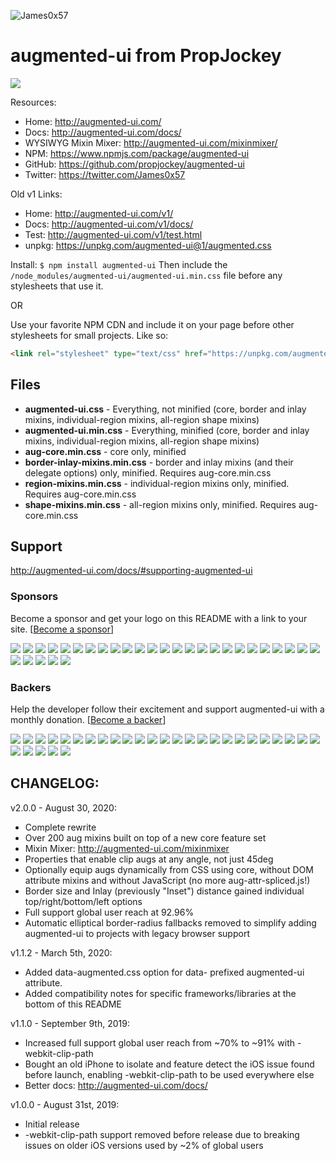 ![James0x57](https://img.shields.io/badge/James0x57%20%F0%9F%91%BD-I%20made%20a%20thing!-blueviolet.svg?labelColor=222222)

# augmented-ui from PropJockey

<img src="https://augmented-ui.com/img/v2intro.gif">

Resources:
* Home: http://augmented-ui.com/
* Docs: http://augmented-ui.com/docs/
* WYSIWYG Mixin Mixer: http://augmented-ui.com/mixinmixer/
* NPM: https://www.npmjs.com/package/augmented-ui
* GitHub: https://github.com/propjockey/augmented-ui
* Twitter: https://twitter.com/James0x57

Old v1 Links:
* Home: http://augmented-ui.com/v1/
* Docs: http://augmented-ui.com/v1/docs/
* Test: http://augmented-ui.com/v1/test.html
* unpkg: https://unpkg.com/augmented-ui@1/augmented.css

Install:
`$ npm install augmented-ui`
Then include the `/node_modules/augmented-ui/augmented-ui.min.css` file before any stylesheets that use it.

OR

Use your favorite NPM CDN and include it on your page before other stylesheets for small projects. Like so:
```html
<link rel="stylesheet" type="text/css" href="https://unpkg.com/augmented-ui@2/augmented-ui.min.css">
```

## Files

* **augmented-ui.css** - Everything, not minified (core, border and inlay mixins, individual-region mixins, all-region shape mixins)
* **augmented-ui.min.css** - Everything, minified (core, border and inlay mixins, individual-region mixins, all-region shape mixins)
* **aug-core.min.css** - core only, minified
* **border-inlay-mixins.min.css** - border and inlay mixins (and their delegate options) only, minified. Requires aug-core.min.css
* **region-mixins.min.css** - individual-region mixins only, minified. Requires aug-core.min.css
* **shape-mixins.min.css** - all-region mixins only, minified. Requires aug-core.min.css

## Support

http://augmented-ui.com/docs/#supporting-augmented-ui

### Sponsors

Become a sponsor and get your logo on this README with a link to your site. [[Become a sponsor](https://opencollective.com/augmented-ui)]

<a href="https://opencollective.com/augmented-ui/sponsor/0/website" target="_blank"><img src="https://opencollective.com/augmented-ui/sponsor/0/avatar.svg"></a>
<a href="https://opencollective.com/augmented-ui/sponsor/1/website" target="_blank"><img src="https://opencollective.com/augmented-ui/sponsor/1/avatar.svg"></a>
<a href="https://opencollective.com/augmented-ui/sponsor/2/website" target="_blank"><img src="https://opencollective.com/augmented-ui/sponsor/2/avatar.svg"></a>
<a href="https://opencollective.com/augmented-ui/sponsor/3/website" target="_blank"><img src="https://opencollective.com/augmented-ui/sponsor/3/avatar.svg"></a>
<a href="https://opencollective.com/augmented-ui/sponsor/4/website" target="_blank"><img src="https://opencollective.com/augmented-ui/sponsor/4/avatar.svg"></a>
<a href="https://opencollective.com/augmented-ui/sponsor/5/website" target="_blank"><img src="https://opencollective.com/augmented-ui/sponsor/5/avatar.svg"></a>
<a href="https://opencollective.com/augmented-ui/sponsor/6/website" target="_blank"><img src="https://opencollective.com/augmented-ui/sponsor/6/avatar.svg"></a>
<a href="https://opencollective.com/augmented-ui/sponsor/7/website" target="_blank"><img src="https://opencollective.com/augmented-ui/sponsor/7/avatar.svg"></a>
<a href="https://opencollective.com/augmented-ui/sponsor/8/website" target="_blank"><img src="https://opencollective.com/augmented-ui/sponsor/8/avatar.svg"></a>
<a href="https://opencollective.com/augmented-ui/sponsor/9/website" target="_blank"><img src="https://opencollective.com/augmented-ui/sponsor/9/avatar.svg"></a>
<a href="https://opencollective.com/augmented-ui/sponsor/10/website" target="_blank"><img src="https://opencollective.com/augmented-ui/sponsor/10/avatar.svg"></a>
<a href="https://opencollective.com/augmented-ui/sponsor/11/website" target="_blank"><img src="https://opencollective.com/augmented-ui/sponsor/11/avatar.svg"></a>
<a href="https://opencollective.com/augmented-ui/sponsor/12/website" target="_blank"><img src="https://opencollective.com/augmented-ui/sponsor/12/avatar.svg"></a>
<a href="https://opencollective.com/augmented-ui/sponsor/13/website" target="_blank"><img src="https://opencollective.com/augmented-ui/sponsor/13/avatar.svg"></a>
<a href="https://opencollective.com/augmented-ui/sponsor/14/website" target="_blank"><img src="https://opencollective.com/augmented-ui/sponsor/14/avatar.svg"></a>
<a href="https://opencollective.com/augmented-ui/sponsor/15/website" target="_blank"><img src="https://opencollective.com/augmented-ui/sponsor/15/avatar.svg"></a>
<a href="https://opencollective.com/augmented-ui/sponsor/16/website" target="_blank"><img src="https://opencollective.com/augmented-ui/sponsor/16/avatar.svg"></a>
<a href="https://opencollective.com/augmented-ui/sponsor/17/website" target="_blank"><img src="https://opencollective.com/augmented-ui/sponsor/17/avatar.svg"></a>
<a href="https://opencollective.com/augmented-ui/sponsor/18/website" target="_blank"><img src="https://opencollective.com/augmented-ui/sponsor/18/avatar.svg"></a>
<a href="https://opencollective.com/augmented-ui/sponsor/19/website" target="_blank"><img src="https://opencollective.com/augmented-ui/sponsor/19/avatar.svg"></a>
<a href="https://opencollective.com/augmented-ui/sponsor/20/website" target="_blank"><img src="https://opencollective.com/augmented-ui/sponsor/20/avatar.svg"></a>
<a href="https://opencollective.com/augmented-ui/sponsor/21/website" target="_blank"><img src="https://opencollective.com/augmented-ui/sponsor/21/avatar.svg"></a>
<a href="https://opencollective.com/augmented-ui/sponsor/22/website" target="_blank"><img src="https://opencollective.com/augmented-ui/sponsor/22/avatar.svg"></a>
<a href="https://opencollective.com/augmented-ui/sponsor/23/website" target="_blank"><img src="https://opencollective.com/augmented-ui/sponsor/23/avatar.svg"></a>
<a href="https://opencollective.com/augmented-ui/sponsor/24/website" target="_blank"><img src="https://opencollective.com/augmented-ui/sponsor/24/avatar.svg"></a>
<a href="https://opencollective.com/augmented-ui/sponsor/25/website" target="_blank"><img src="https://opencollective.com/augmented-ui/sponsor/25/avatar.svg"></a>
<a href="https://opencollective.com/augmented-ui/sponsor/26/website" target="_blank"><img src="https://opencollective.com/augmented-ui/sponsor/26/avatar.svg"></a>
<a href="https://opencollective.com/augmented-ui/sponsor/27/website" target="_blank"><img src="https://opencollective.com/augmented-ui/sponsor/27/avatar.svg"></a>
<a href="https://opencollective.com/augmented-ui/sponsor/28/website" target="_blank"><img src="https://opencollective.com/augmented-ui/sponsor/28/avatar.svg"></a>
<a href="https://opencollective.com/augmented-ui/sponsor/29/website" target="_blank"><img src="https://opencollective.com/augmented-ui/sponsor/29/avatar.svg"></a>

### Backers

Help the developer follow their excitement and support augmented-ui with a monthly donation. [[Become a backer](https://opencollective.com/augmented-ui)]

<a href="https://opencollective.com/augmented-ui/backer/0/website" target="_blank"><img src="https://opencollective.com/augmented-ui/backer/0/avatar.svg"></a>
<a href="https://opencollective.com/augmented-ui/backer/1/website" target="_blank"><img src="https://opencollective.com/augmented-ui/backer/1/avatar.svg"></a>
<a href="https://opencollective.com/augmented-ui/backer/2/website" target="_blank"><img src="https://opencollective.com/augmented-ui/backer/2/avatar.svg"></a>
<a href="https://opencollective.com/augmented-ui/backer/3/website" target="_blank"><img src="https://opencollective.com/augmented-ui/backer/3/avatar.svg"></a>
<a href="https://opencollective.com/augmented-ui/backer/4/website" target="_blank"><img src="https://opencollective.com/augmented-ui/backer/4/avatar.svg"></a>
<a href="https://opencollective.com/augmented-ui/backer/5/website" target="_blank"><img src="https://opencollective.com/augmented-ui/backer/5/avatar.svg"></a>
<a href="https://opencollective.com/augmented-ui/backer/6/website" target="_blank"><img src="https://opencollective.com/augmented-ui/backer/6/avatar.svg"></a>
<a href="https://opencollective.com/augmented-ui/backer/7/website" target="_blank"><img src="https://opencollective.com/augmented-ui/backer/7/avatar.svg"></a>
<a href="https://opencollective.com/augmented-ui/backer/8/website" target="_blank"><img src="https://opencollective.com/augmented-ui/backer/8/avatar.svg"></a>
<a href="https://opencollective.com/augmented-ui/backer/9/website" target="_blank"><img src="https://opencollective.com/augmented-ui/backer/9/avatar.svg"></a>
<a href="https://opencollective.com/augmented-ui/backer/10/website" target="_blank"><img src="https://opencollective.com/augmented-ui/backer/10/avatar.svg"></a>
<a href="https://opencollective.com/augmented-ui/backer/11/website" target="_blank"><img src="https://opencollective.com/augmented-ui/backer/11/avatar.svg"></a>
<a href="https://opencollective.com/augmented-ui/backer/12/website" target="_blank"><img src="https://opencollective.com/augmented-ui/backer/12/avatar.svg"></a>
<a href="https://opencollective.com/augmented-ui/backer/13/website" target="_blank"><img src="https://opencollective.com/augmented-ui/backer/13/avatar.svg"></a>
<a href="https://opencollective.com/augmented-ui/backer/14/website" target="_blank"><img src="https://opencollective.com/augmented-ui/backer/14/avatar.svg"></a>
<a href="https://opencollective.com/augmented-ui/backer/15/website" target="_blank"><img src="https://opencollective.com/augmented-ui/backer/15/avatar.svg"></a>
<a href="https://opencollective.com/augmented-ui/backer/16/website" target="_blank"><img src="https://opencollective.com/augmented-ui/backer/16/avatar.svg"></a>
<a href="https://opencollective.com/augmented-ui/backer/17/website" target="_blank"><img src="https://opencollective.com/augmented-ui/backer/17/avatar.svg"></a>
<a href="https://opencollective.com/augmented-ui/backer/18/website" target="_blank"><img src="https://opencollective.com/augmented-ui/backer/18/avatar.svg"></a>
<a href="https://opencollective.com/augmented-ui/backer/19/website" target="_blank"><img src="https://opencollective.com/augmented-ui/backer/19/avatar.svg"></a>
<a href="https://opencollective.com/augmented-ui/backer/20/website" target="_blank"><img src="https://opencollective.com/augmented-ui/backer/20/avatar.svg"></a>
<a href="https://opencollective.com/augmented-ui/backer/21/website" target="_blank"><img src="https://opencollective.com/augmented-ui/backer/21/avatar.svg"></a>
<a href="https://opencollective.com/augmented-ui/backer/22/website" target="_blank"><img src="https://opencollective.com/augmented-ui/backer/22/avatar.svg"></a>
<a href="https://opencollective.com/augmented-ui/backer/23/website" target="_blank"><img src="https://opencollective.com/augmented-ui/backer/23/avatar.svg"></a>
<a href="https://opencollective.com/augmented-ui/backer/24/website" target="_blank"><img src="https://opencollective.com/augmented-ui/backer/24/avatar.svg"></a>
<a href="https://opencollective.com/augmented-ui/backer/25/website" target="_blank"><img src="https://opencollective.com/augmented-ui/backer/25/avatar.svg"></a>
<a href="https://opencollective.com/augmented-ui/backer/26/website" target="_blank"><img src="https://opencollective.com/augmented-ui/backer/26/avatar.svg"></a>
<a href="https://opencollective.com/augmented-ui/backer/27/website" target="_blank"><img src="https://opencollective.com/augmented-ui/backer/27/avatar.svg"></a>
<a href="https://opencollective.com/augmented-ui/backer/28/website" target="_blank"><img src="https://opencollective.com/augmented-ui/backer/28/avatar.svg"></a>
<a href="https://opencollective.com/augmented-ui/backer/29/website" target="_blank"><img src="https://opencollective.com/augmented-ui/backer/29/avatar.svg"></a>

## CHANGELOG:

v2.0.0 - August 30, 2020:
* Complete rewrite
* Over 200 aug mixins built on top of a new core feature set
* Mixin Mixer: http://augmented-ui.com/mixinmixer
* Properties that enable clip augs at any angle, not just 45deg
* Optionally equip augs dynamically from CSS using core, without DOM attribute mixins and without JavaScript (no more aug-attr-spliced.js!)
* Border size and Inlay (previously "Inset") distance gained individual top/right/bottom/left options
* Full support global user reach at 92.96%
* Automatic elliptical border-radius fallbacks removed to simplify adding augmented-ui to projects with legacy browser support

v1.1.2 - March 5th, 2020:
* Added data-augmented.css option for data- prefixed augmented-ui attribute.
* Added compatibility notes for specific frameworks/libraries at the bottom of this README

v1.1.0 - September 9th, 2019:
* Increased full support global user reach from ~70% to ~91% with -webkit-clip-path
* Bought an old iPhone to isolate and feature detect the iOS issue found before launch, enabling -webkit-clip-path to be used everywhere else
* Better docs: http://augmented-ui.com/docs/

v1.0.0 - August 31st, 2019:
* Initial release
* -webkit-clip-path support removed before release due to breaking issues on older iOS versions used by ~2% of global users
